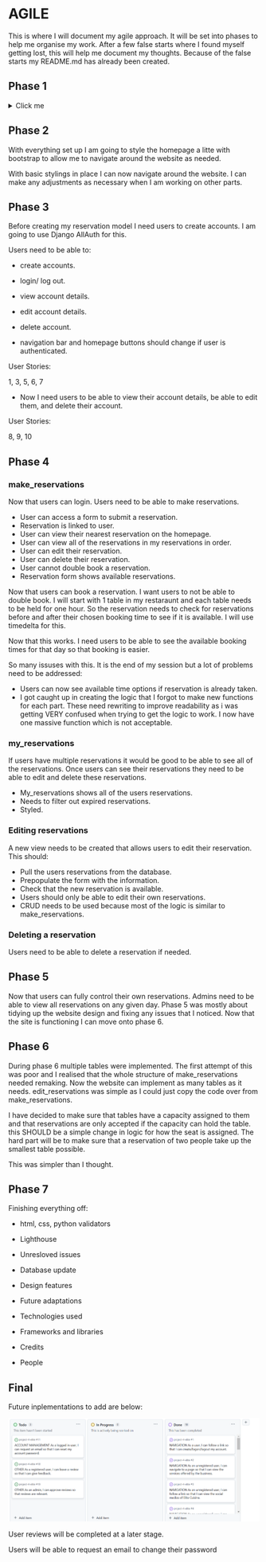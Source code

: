 # AGILE

This is where I will document my agile approach. It will be set into phases to help me organise my work. After a few false starts where I found myself getting lost, this will help me document my thoughts. Because of the false starts my README.md has already been created. 

## Phase 1

<details>
<summary>Click me</summary>

- Setup repo.
- Create Django project.
- Install basic dependencies and add to requirements.
- Create procfile to deploy to Heroku.
- Create app on Heroku.
- Link GitHub repo to Heroku app.
- Test to deploy working project ASAP.
- Document project creation and deployment.
- Perform design thinking exercise for features to include in project.
- Add user stories to readme.
- Add wireframes to readme.
- Mock up initial database design and document in readme.
- List and link technologies used in readme.
- Use GitHub projects. Create user stories.

</details>

## Phase 2

With everything set up I am going to style the homepage a litte with bootstrap to allow me to navigate around the website as needed.

With basic stylings in place I can now navigate around the website. I can make any adjustments as necessary when I am working on other parts.

## Phase 3 

Before creating my reservation model I need users to create accounts. I am going to use Django AllAuth for this.

Users need to be able to:
- create accounts.
- login/ log out.
- view account details.
- edit account details.
- delete account.

- navigation bar and homepage buttons should change if user is authenticated.

User Stories:

1, 3, 5, 6, 7

- Now I need users to be able to view their account details, be able to edit them, and delete their account.

User Stories:

8, 9, 10

## Phase 4 

### make_reservations

Now that users can login. Users need to be able to make reservations. 

- User can access a form to submit a reservation.
- Reservation is linked to user.
- User can view their nearest reservation on the homepage.
- User can view all of the reservations in my reservations in order.
- User can edit their reservation.
- User can delete their reservation.
- User cannot double book a reservation. 
- Reservation form shows available reservations.

Now that users can book a reservation. I want users to not be able to double book. I will start with 1 table in my restaraunt and each table needs to be held for one hour. So the reservation needs to check for reservations before and after their chosen booking time to see if it is available. I will use timedelta for this. 

Now that this works. I need users to be able to see the available booking times for that day so that booking is easier.

So many issuses with this. It is the end of my session but a lot of problems need to be addressed:

- Users can now see available time options if reservation is already taken.
- I got caught up in creating the logic that I forgot to make new functions for each part. These need rewriting to improve readability as i was getting VERY confused when trying to get the logic to work. I now have one massive function which is not acceptable.

### my_reservations

If users have multiple reservations it would be good to be able to see all of the reservations. Once users can see their reservations they need to be able to edit and delete these reservations. 

- My_reservations shows all of the users reservations.
- Needs to filter out expired reservations.
- Styled.

### Editing reservations 

A new view needs to be created that allows users to edit their reservation. This should:
- Pull the users reservations from the database.
- Prepopulate the form with the information.
- Check that the new reservation is available.
- Users should only be able to edit their own reservations.
- CRUD needs to be used because most of the logic is similar to make_reservations.

### Deleting a reservation 

Users need to be able to delete a reservation if needed.

## Phase 5

Now that users can fully control their own reservations. Admins need to be able to view all reservations on any given day.
Phase 5 was mostly about tidying up the website design and fixing any issues that I noticed. Now that the site is functioning I can move onto phase 6.


## Phase 6 
During phase 6 multiple tables were implemented. The first attempt of this was poor and I realised that the whole structure of make_reservations needed remaking. Now the website can implement as many tables as it needs. edit_reservations was simple as I could just copy the code over from make_reservations.

I have decided to make sure that tables have a capacity assigned to them and that reservations are only accepted if the capacity can hold the table. this SHOULD be a simple change in logic for how the seat is assigned. The hard part will be to make sure that a reservation of two people take up the smallest table possible.

This was simpler than I thought. 

## Phase 7 
Finishing everything off:

- html, css, python validators 
- Lighthouse 
- Unresloved issues 

- Database update 
- Design features 
- Future adaptations 
- Technologies used
- Frameworks and libraries
- Credits
- People 

## Final 

Future inplementations to add are below:

![unfinished User Stories](docs/agile/userstories.png)

User reviews will be completed at a later stage. 

Users will be able to request an email to change their password




